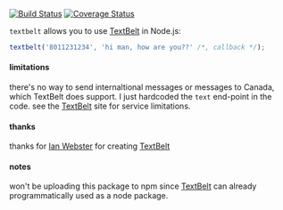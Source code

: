 [![Build Status](https://travis-ci.org/minond/textbelt.svg?branch=master)](https://travis-ci.org/minond/textbelt)
[![Coverage Status](https://coveralls.io/repos/minond/textbelt/badge.png)](https://coveralls.io/r/minond/textbelt)

`textbelt` allows you to use [TextBelt](http://textbelt.com/) in Node.js:

```js
textbelt('8011231234', 'hi man, how are you??' /*, callback */);
```

#### limitations

there's no way to send internaltional messages or messages to Canada, which
TextBelt does support. I just hardcoded the `text` end-point in the code.
see the [TextBelt](http://textbelt.com/) site for service limitations.

#### thanks

thanks for [Ian Webster](https://github.com/typpo) for creating
[TextBelt](https://github.com/typpo/textbelt)

#### notes

won't be uploading this package to npm since
[TextBelt](https://github.com/typpo/textbelt) can already programmatically
used as a node package.
